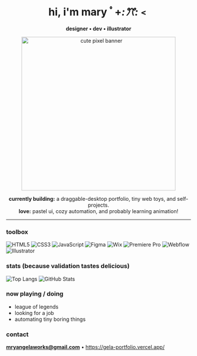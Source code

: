 <div align="center">
  
# hi, i'm mary ﾟ+*:ꔫ:*﹤
**designer • dev • illustrator**

<img src="https://github.com/user-attachments/assets/586b00de-bf5e-43c6-af00-be0c8a950477" width="420" alt="cute pixel banner">

**currently building:** a draggable-desktop portfolio, tiny web toys, and self-projects.  
**love:** pastel ui, cozy automation, and probably learning animation!

</div>

---

### toolbox
![HTML5](https://img.shields.io/badge/-HTML5-fff?logo=html5)
![CSS3](https://img.shields.io/badge/-CSS3-fff?logo=css3)
![JavaScript](https://img.shields.io/badge/-JavaScript-fff?logo=javascript)
![Figma](https://img.shields.io/badge/-Figma-fff?logo=figma)
![Wix](https://img.shields.io/badge/-Wix-fff?logo=wix)
![Premiere Pro](https://img.shields.io/badge/-Premiere%20Pro-fff?logo=adobepremierepro)
![Webflow](https://img.shields.io/badge/-Webflow-fff?logo=webflow)
![Illustrator](https://img.shields.io/badge/-Illustrator-fff?logo=adobeillustrator)


### stats (because validation tastes delicious)
![Top Langs](https://github-readme-stats.vercel.app/api/top-langs/?username=mryanglrts&layout=compact)
![GitHub Stats](https://github-readme-stats.vercel.app/api?username=mryanglrts&show_icons=true)

### now playing / doing
- league of legends
- looking for a job
- automating tiny boring things

### contact
**mryangelaworks@gmail.com** • https://gela-portfolio.vercel.app/


